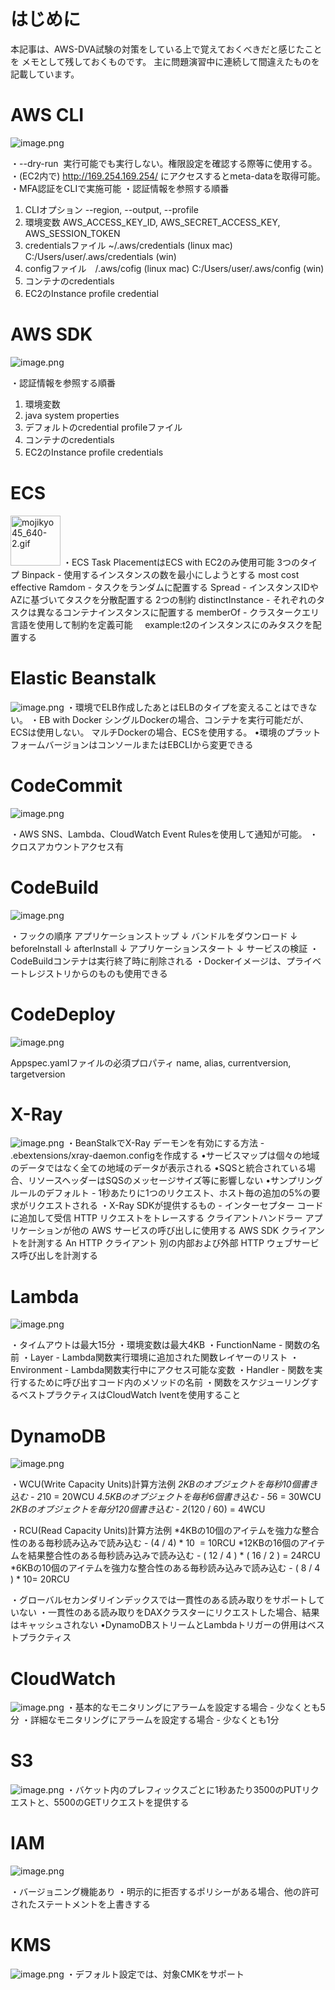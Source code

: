 <!--
title:   【対策メモ】AWS認定デベロッパー-アソシエイト試験対策メモ
tags:    AWS,AWS認定デベロッパーアソシエイト,AWS認定試験,資格
id:      825533366668a512e318
private: false
-->
# はじめに
本記事は、AWS-DVA試験の対策をしている上で覚えておくべきだと感じたことを
メモとして残しておくものです。
主に問題演習中に連続して間違えたものを記載しています。

# AWS CLI
![image.png](https://qiita-image-store.s3.ap-northeast-1.amazonaws.com/0/554835/3a8f8ebd-c657-5da7-990b-5182428f0b27.png)

・--dry-run  実行可能でも実行しない。権限設定を確認する際等に使用する。
・(EC2内で) http://169.254.169.254/ にアクセスするとmeta-dataを取得可能。
・MFA認証をCLIで実施可能
・認証情報を参照する順番
1. CLIオプション --region, --output, --profile
2. 環境変数 AWS_ACCESS_KEY_ID, AWS_SECRET_ACCESS_KEY, AWS_SESSION_TOKEN
3. credentialsファイル ~/.aws/credentials (linux mac) C:/Users/user/.aws/credentials (win)
4. configファイル　/.aws/cofig (linux mac) C:/Users/user/.aws/config (win)
5. コンテナのcredentials
6. EC2のInstance profile credential

# AWS SDK
![image.png](https://qiita-image-store.s3.ap-northeast-1.amazonaws.com/0/554835/a82d0c13-6af1-b885-d991-2f055ed208ee.png)

・認証情報を参照する順番
1. 環境変数
2. java system properties
3. デフォルトのcredential profileファイル
4. コンテナのcredentials
5. EC2のInstance profile credentials

# ECS
<img width="80" alt="mojikyo45_640-2.gif" src="https://qiita-image-store.s3.ap-northeast-1.amazonaws.com/0/554835/813b5402-ce1a-bfcd-1477-f7a901f54666.png">
・ECS Task PlacementはECS with EC2のみ使用可能
3つのタイプ
Binpack - 使用するインスタンスの数を最小にしようとする most cost effective
Ramdom - タスクをランダムに配置する
Spread - インスタンスIDやAZに基づいてタスクを分散配置する
2つの制約
distinctInstance - それぞれのタスクは異なるコンテナインスタンスに配置する
memberOf - クラスタークエリ言語を使用して制約を定義可能     example:t2のインスタンスにのみタスクを配置する

# Elastic Beanstalk
![image.png](https://qiita-image-store.s3.ap-northeast-1.amazonaws.com/0/554835/f041d944-2276-9d59-86d8-0d69b83c71f5.png)
・環境でELB作成したあとはELBのタイプを変えることはできない。
・EB with Docker
シングルDockerの場合、コンテナを実行可能だが、ECSは使用しない。
マルチDockerの場合、ECSを使用する。
•環境のプラットフォームバージョンはコンソールまたはEBCLIから変更できる

# CodeCommit
![image.png](https://qiita-image-store.s3.ap-northeast-1.amazonaws.com/0/554835/9513e85d-ed9b-80d3-87c9-961ddc13b6b2.png)

・AWS SNS、Lambda、CloudWatch Event Rulesを使用して通知が可能。
・クロスアカウントアクセス有



# CodeBuild
![image.png](https://qiita-image-store.s3.ap-northeast-1.amazonaws.com/0/554835/a6dafafb-963f-b9ce-a91e-066b7437fb25.png)

・フックの順序
アプリケーションストップ
↓
バンドルをダウンロード
↓
beforeInstall
↓
afterInstall
↓
アプリケーションスタート
↓
サービスの検証
・CodeBuildコンテナは実行終了時に削除される
・Dockerイメージは、プライベートレジストリからのものも使用できる
# CodeDeploy
![image.png](https://qiita-image-store.s3.ap-northeast-1.amazonaws.com/0/554835/0f246563-8adb-83e7-333c-1b4bbcc8402e.png)

Appspec.yamlファイルの必須プロパティ
name, alias, currentversion, targetversion

# X-Ray
![image.png](https://qiita-image-store.s3.ap-northeast-1.amazonaws.com/0/554835/566f02ba-a4f9-4aee-26ee-93b9bb836bf2.png)
・BeanStalkでX-Ray デーモンを有効にする方法 - .ebextensions/xray-daemon.configを作成する
•サービスマップは個々の地域のデータではなく全ての地域のデータが表示される
•SQSと統合されている場合、リソースヘッダーはSQSのメッセージサイズ等に影響しない
•サンプリングルールのデフォルト - 1秒あたりに1つのリクエスト、ホスト毎の追加の5%の要求がリクエストされる
・X-Ray SDKが提供するもの -
インターセプター コードに追加して受信 HTTP リクエストをトレースする
クライアントハンドラー アプリケーションが他の AWS サービスの呼び出しに使用する AWS SDK クライアントを計測する
An HTTP クライアント 別の内部および外部 HTTP ウェブサービス呼び出しを計測する
# Lambda
![image.png](https://qiita-image-store.s3.ap-northeast-1.amazonaws.com/0/554835/a6a5af2a-487e-7368-4897-11f2720bb41d.png)

・タイムアウトは最大15分
・環境変数は最大4KB
・FunctionName - 関数の名前
・Layer - Lambda関数実行環境に追加された関数レイヤーのリスト
・Environment - Lambda関数実行中にアクセス可能な変数
・Handler - 関数を実行するために呼び出すコード内のメソッドの名前
・関数をスケジューリングするベストプラクティスはCloudWatch Iventを使用すること
# DynamoDB
![image.png](https://qiita-image-store.s3.ap-northeast-1.amazonaws.com/0/554835/5acebb44-6e23-a53a-252f-c5d63f72df7c.png)

・WCU(Write Capacity Units)計算方法例
*2KBのオブジェクトを毎秒10個書き込む - 2*10 = 20WCU
*4.5KBのオブジェクトを毎秒6個書き込む - 5*6 = 30WCU
*2KBのオブジェクトを毎分120個書き込む - 2*(120 / 60) = 4WCU

・RCU(Read Capacity Units)計算方法例
*4KBの10個のアイテムを強力な整合性のある毎秒読み込みで読み込む - (4 / 4) * 10  = 10RCU
*12KBの16個のアイテムを結果整合性のある毎秒読み込みで読み込む - ( 12 / 4 ) * ( 16 / 2 ) = 24RCU
*6KBの10個のアイテムを強力な整合性のある毎秒読み込みで読み込む - ( 8 / 4 ) * 10= 20RCU

・グローバルセカンダリインデックスでは一貫性のある読み取りをサポートしていない
・一貫性のある読み取りをDAXクラスターにリクエストした場合、結果はキャッシュされない
•DynamoDBストリームとLambdaトリガーの併用はベストプラクティス
# CloudWatch
![image.png](https://qiita-image-store.s3.ap-northeast-1.amazonaws.com/0/554835/b016ee15-fd81-c51c-6f2a-67dbcd6e420b.png)
・基本的なモニタリングにアラームを設定する場合 - 少なくとも5分
・詳細なモニタリングにアラームを設定する場合 - 少なくとも1分

# S3
![image.png](https://qiita-image-store.s3.ap-northeast-1.amazonaws.com/0/554835/a580e35d-efdc-f469-365c-7ab93583c7c5.png)
・バケット内のプレフィックスごとに1秒あたり3500のPUTリクエストと、5500のGETリクエストを提供する

# IAM
![image.png](https://qiita-image-store.s3.ap-northeast-1.amazonaws.com/0/554835/fee45474-b68d-beaf-72a4-62980f0e0216.png)

・バージョニング機能あり
・明示的に拒否するポリシーがある場合、他の許可されたステートメントを上書きする


# KMS
![image.png](https://qiita-image-store.s3.ap-northeast-1.amazonaws.com/0/554835/a5d1d6b5-f2fb-8c21-4a3a-276a5daaa701.png)
・デフォルト設定では、対象CMKをサポート